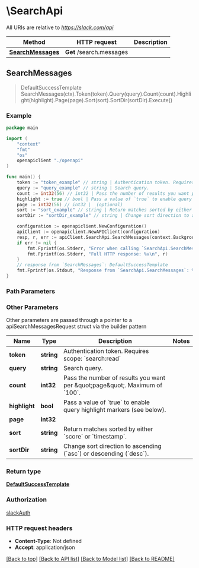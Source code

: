 # \SearchApi

All URIs are relative to *https://slack.com/api*

Method | HTTP request | Description
------------- | ------------- | -------------
[**SearchMessages**](SearchApi.md#SearchMessages) | **Get** /search.messages | 



## SearchMessages

> DefaultSuccessTemplate SearchMessages(ctx).Token(token).Query(query).Count(count).Highlight(highlight).Page(page).Sort(sort).SortDir(sortDir).Execute()





### Example

```go
package main

import (
    "context"
    "fmt"
    "os"
    openapiclient "./openapi"
)

func main() {
    token := "token_example" // string | Authentication token. Requires scope: `search:read`
    query := "query_example" // string | Search query.
    count := int32(56) // int32 | Pass the number of results you want per \"page\". Maximum of `100`. (optional)
    highlight := true // bool | Pass a value of `true` to enable query highlight markers (see below). (optional)
    page := int32(56) // int32 |  (optional)
    sort := "sort_example" // string | Return matches sorted by either `score` or `timestamp`. (optional)
    sortDir := "sortDir_example" // string | Change sort direction to ascending (`asc`) or descending (`desc`). (optional)

    configuration := openapiclient.NewConfiguration()
    apiClient := openapiclient.NewAPIClient(configuration)
    resp, r, err := apiClient.SearchApi.SearchMessages(context.Background()).Token(token).Query(query).Count(count).Highlight(highlight).Page(page).Sort(sort).SortDir(sortDir).Execute()
    if err != nil {
        fmt.Fprintf(os.Stderr, "Error when calling `SearchApi.SearchMessages``: %v\n", err)
        fmt.Fprintf(os.Stderr, "Full HTTP response: %v\n", r)
    }
    // response from `SearchMessages`: DefaultSuccessTemplate
    fmt.Fprintf(os.Stdout, "Response from `SearchApi.SearchMessages`: %v\n", resp)
}
```

### Path Parameters



### Other Parameters

Other parameters are passed through a pointer to a apiSearchMessagesRequest struct via the builder pattern


Name | Type | Description  | Notes
------------- | ------------- | ------------- | -------------
 **token** | **string** | Authentication token. Requires scope: &#x60;search:read&#x60; | 
 **query** | **string** | Search query. | 
 **count** | **int32** | Pass the number of results you want per \&quot;page\&quot;. Maximum of &#x60;100&#x60;. | 
 **highlight** | **bool** | Pass a value of &#x60;true&#x60; to enable query highlight markers (see below). | 
 **page** | **int32** |  | 
 **sort** | **string** | Return matches sorted by either &#x60;score&#x60; or &#x60;timestamp&#x60;. | 
 **sortDir** | **string** | Change sort direction to ascending (&#x60;asc&#x60;) or descending (&#x60;desc&#x60;). | 

### Return type

[**DefaultSuccessTemplate**](DefaultSuccessTemplate.md)

### Authorization

[slackAuth](../README.md#slackAuth)

### HTTP request headers

- **Content-Type**: Not defined
- **Accept**: application/json

[[Back to top]](#) [[Back to API list]](../README.md#documentation-for-api-endpoints)
[[Back to Model list]](../README.md#documentation-for-models)
[[Back to README]](../README.md)

